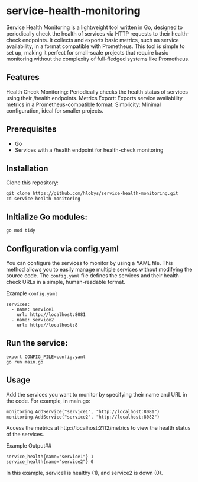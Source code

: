 # service-health-monitoring
Service Health Monitoring is a lightweight tool written in Go, designed to periodically check the health of services via HTTP requests to their health-check endpoints. It collects and exports basic metrics, such as service availability, in a format compatible with Prometheus. This tool is simple to set up, making it perfect for small-scale projects that require basic monitoring without the complexity of full-fledged systems like Prometheus.

## Features
Health Check Monitoring: Periodically checks the health status of services using their /health endpoints.
Metrics Export: Exports service availability metrics in a Prometheus-compatible format.
Simplicity: Minimal configuration, ideal for smaller projects.


## Prerequisites
- Go
- Services with a /health endpoint for health-check monitoring

## Installation
Clone this repository:


```
git clone https://github.com/hlobys/service-health-monitoring.git
cd service-health-monitoring
```


## Initialize Go modules:


```
go mod tidy
```


## Configuration via config.yaml
You can configure the services to monitor by using a YAML file. This method allows you to easily manage multiple services without modifying the source code. The `config.yaml` file defines the services and their health-check URLs in a simple, human-readable format.

Example `config.yaml`


```
services:
  - name: service1
    url: http://localhost:8081
  - name: service2
    url: http://localhost:8
```


## Run the service:


```
export CONFIG_FILE=config.yaml
go run main.go
```


## Usage
Add the services you want to monitor by specifying their name and URL in the code. For example, in main.go:


```
monitoring.AddService("service1", "http://localhost:8081")
monitoring.AddService("service2", "http://localhost:8082")
```


Access the metrics at http://localhost:2112/metrics to view the health status of the services.

Example Output## 


```
service_health{name="service1"} 1
service_health{name="service2"} 0
```


In this example, service1 is healthy (1), and service2 is down (0).